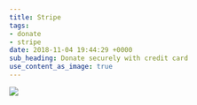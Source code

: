```yaml
---
title: Stripe
tags:
- donate
- stripe
date: 2018-11-04 19:44:29 +0000
sub_heading: Donate securely with credit card
use_content_as_image: true
---
```

<script src="https://code.jquery.com/jquery-3.3.1.min.js" integrity="sha256-FgpCb/KJQlLNfOu91ta32o/NMZxltwRo8QtmkMRdAu8=" crossorigin="anonymous"></script>
<script src="https://checkout.stripe.com/checkout.js"></script>
<script src="https://cdnjs.cloudflare.com/ajax/libs/vex-js/4.1.0/js/vex.combined.min.js"></script>
<script>vex.defaultOptions.className = 'vex-theme-os'</script>
<link rel="stylesheet" href="https://cdnjs.cloudflare.com/ajax/libs/vex-js/4.1.0/css/vex.min.css"/>
<link rel="stylesheet" href="https://cdnjs.cloudflare.com/ajax/libs/vex-js/4.1.0/css/vex-theme-os.min.css"/>

<form id="manualStripe" action="https://pmvruqtzuf.execute-api.us-east-1.amazonaws.com/prod/" method="POST">
 	<input type="hidden" id="stripeToken" name="stripeToken"/>
 	<input type="hidden" id="amount" name="amount"/>
</form>
<script src="{{ "/js/fjm.stripe.js?v1.0.1" | relative_url }}" type="text/javascript"></script>
<img src="{{ "img/donation-with-stripe.jpg" | relative_url }}" id="btnDonate" style="cursor: pointer;"/>

<script src="https://www.google.com/recaptcha/api.js?render=6LfzR50UAAAAANj86kgeNgZPTzIJNkEA0FacJygu"></script>
<script>

$('#manualStripe').submit(function() {
	event.preventDefault();
	var stripeToken = $('#stripeToken').val();
	var amount = $('#amount').val();

	grecaptcha.ready(function() {
	  grecaptcha.execute('6LfzR50UAAAAANj86kgeNgZPTzIJNkEA0FacJygu', {action: 'donate'}).then(function(token) {
	  	$('#manualStripe').prepend('<input type="hidden" name="g-recaptcha-response" value="' + token + '">');
	  	$.post('https://pmvruqtzuf.execute-api.us-east-1.amazonaws.com/prod/', {stripeToken: stripeToken, amount: amount, token: token});
	  });
	});

});

</script